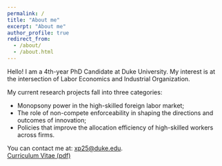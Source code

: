 ```yaml
---
permalink: /
title: "About me"
excerpt: "About me"
author_profile: true
redirect_from: 
  - /about/
  - /about.html
---
```


Hello! I am a 4th-year PhD Candidate at Duke University. My interest is at the intersection of Labor Economics and Industrial Organization. 

My current research projects fall into three categories: 
* Monopsony power in the high-skilled foreign labor market; 
* The role of non-compete enforceability in shaping the directions and outcomes of innovation; 
* Policies that improve the allocation efficiency of high-skilled workers across firms. 

You can contact me at: xp25@duke.edu. \
[Curriculum Vitae (pdf)](https://alisonpei.github.io/files/Alison_Pei_CV.pdf)
